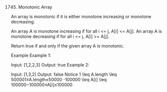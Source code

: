 1745. Monotonic Array

An array is monotonic if it is either monotone increasing or monotone decreasing.

An array A is monotone increasing if for all i <= j, A[i] <= A[j]. An array A is monotone decreasing if for all i <= j, A[i] >= A[j].

Return true if and only if the given array A is monotonic.

Example
Example 1:

Input: [1,2,2,3]
Output: true
Example 2:

Input: [1,3,2]
Output: false
Notice
1 \leq A.length \leq 500001≤A.length≤50000
-100000 \leq A[i] \leq 100000−100000≤A[i]≤100000
